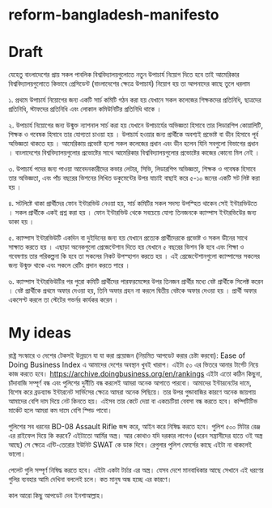 # reform-bangladesh-manifesto

# Draft

যেহেতু বাংলাদেশের প্রায় সকল পাবলিক বিশ্ববিদ্যালয়গুলোতে নতুন উপাচার্য নিয়োগ দিতে হবে তাই আমেরিকার বিশ্ববিদ্যালয়গুলোতে কিভাবে প্রেসিডেন্ট (বাংলাদেশের ক্ষেত্রে উপাচার্য) নিয়োগ হয় তা আপনাদের কাছে তুলে ধরলাম 

১.  প্রথমে উপাচার্য নিয়োগের জন্য একটি সার্চ কমিটি গঠন করা হয় যেখানে সকল কলেজের শিক্ষকদের প্রতিনিধি, ছাত্রদের প্রতিনিধি, স্টাফদের প্রতিনিধি এবং লোকাল কমিউনিটির প্রতিনিধি থাকে ।

২. উপাচার্য নিয়োগের জন্য উন্মুক্ত ন্যাশনাল সার্চ করা হয় যেখানে উপাচার্যের অভিজ্ঞতা হিসাবে তার লিডারশিপ কোয়ালিটি, শিক্ষক ও গবেষক হিসাবে তার যোগ্যতা চাওয়া হয় । উপাচার্য হওয়ার জন্য প্রার্থীকে অবশ্যই প্রভোষ্ট বা ডীন হিসাবে পূর্ব অভিজ্ঞতা থাকতে হয় । আমেরিকায় প্রভোষ্ট হলো সকল কলেজের প্রধান এবং ডীন হলেন যিনি সবগুলো বিভাগের প্রধান । বাংলাদেশের বিশ্ববিদ্যালয়গুলোর  প্রভোষ্টের সাথে আমেরিকার বিশ্ববিদ্যালয়গুলোর প্রভোষ্টের কাজের কোনো মিল নেই ।

৩. উপাচার্য পদের জন্য পাওয়া আবেদনকারীদের কভার লেটার, সিভি, লিডারশিপ অভিজ্ঞতা, শিক্ষক ও গবেষক হিসাবে তার অভিজ্ঞতা, এবং পাঁচ বছরের ভিশনের লিখিত ডকুমেন্টের  উপর যাচাই বাছাই করে ৫-১০ জনের একটি সট লিষ্ট করা হয় ।

৪. সটলিষ্টে থাকা প্রার্থীদের ফোন ইন্টারভিউ নেওয়া হয়, সার্চ কমিটির সকল সদস্য উপস্হিত থাকেন সেই ইন্টারভিউতে । সকল প্রার্থীকে একই প্রশ্ন করা হয় । ফোন ইন্টারভিউ থেকে সবচেয়ে যোগ্য তিনজনকে ক্যাম্পাস ইন্টারভিউের জন্য ডাকা হয় ।

৫.  ক্যাম্পাস ইন্টারভিউটি একদিন বা দুইদিনের জন্য হয় যেখানে প্রত্যেক প্রার্থীদেরকে প্রভোষ্ট  ও  সকল ডীনের  সাথে সাক্ষাত করতে হয় । এছাড়া অনেকগুলো প্রেজেন্টেশান দিতে হয় যেখানে ৫ বছরের ভিশন কি হবে এবং শিক্ষা ও গবেষণায় তার পরিকল্পনা কি হবে তা সকলের নিকট উপস্হাপন করতে হয় ।  এই প্রেজেন্টেশানগুলো ক্যাম্পাসের সকলের জন্য উন্মুক্ত থাকে এবং সকলে রেটিং প্রদান করতে পারে ।

৬.  ক্যাম্পাস ইন্টারভিউটির পর পুরো কমিটি প্রার্থীদের পারফরমেন্সের উপর তিনজন প্রার্থীর মধ্যে বেষ্ট প্রার্থীকে সিলেক্ট করেন ।  বেষ্ট প্রার্থীকে প্রথমে অফার দেওয়া হয়, তিনি অফার গ্রহন না করলে দ্বিতীয় বেষ্টকে অফার দেওয়া হয় । প্রার্থী অফার একসেপ্ট করলে তা স্টেটের গভর্নর কার্যকর করেন ।

# My ideas 

রাষ্ট্র সংস্কারে ও দেশের টেকসই উন্নয়নে যা যা করা প্রয়োজন (নিয়মিত আপডেট করার চেষ্টা করবো):
Ease of Doing Business Index এ আমাদের দেশের অবস্থান খুবই খারাপ। এইটা ৫০ এর ভিতরে আনার টার্গেট নিয়ে কাজ করতে হবে।
https://archive.doingbusiness.org/en/rankings এইটা এতো কঠিন কিছুনা, চাঁদাবাজি সম্পূর্ণ বন্ধ এবং পুলিশের দুর্নীতি বন্ধ করলেই আমরা অনেক আগাতে পারবো। 
আমাদের ইন্টারনেটের দামে, বিশেষ করে ব্রডব্যান্ড ইন্টারনেট সার্ভিসের ক্ষেত্রে আমরা অনেক পিছিয়ে। তার উপর গুন্ডাবাজির কারণে অনেক জায়গায় আমাদের বেশি দাম দিয়ে নেট কিনতে হয়। এইসব তার কেটে দেয়া বা একচেটিয়া বেবসা বন্ধ করতে হবে। কম্পিটিটিভ মার্কেট হলে আমরা কম দামে বেশি স্পিড পাবো। 

পুলিশের সব ধরনের BD-08 Assault Rifle জব্দ করে, আইন করে নিষিদ্ধ করতে হবে। পুলিশ ৫০০ মিটার রেঞ্জ এর রাইফেল দিয়ে কি করবে? এইটাতো আর্মির অস্ত্র। আর কোথাও যদি দরকার লাগেও (ধরেন সন্ত্রাসীদের হাতে ওই অস্ত্র আছে) সে ক্ষেত্রে এন্টি-তেরোর ইউনিট SWAT কে ডাক দিবে। রেগুলার পুলিশ ফোর্সের কাছে এইটা না থাকলেই ভালো। 

পেলেট গুলি সম্পূর্ণ নিষিদ্ধ করতে হবে। এইটা একটা টর্চার এর অস্ত্র। যেসব দেশে মানবাধিকার আছে  সেখানে এই ধরণের গুলির ব্যবহার আমি  দেখিনা বললেই চলে। কত মানুষ অন্ধ হচ্ছে এর কারণে। 

কাল আরো কিছু আপডেট দেব ইনশাআল্লাহ।
